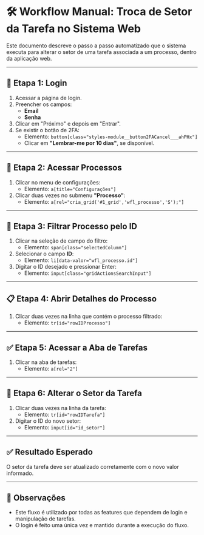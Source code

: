 # 🛠️ Workflow Manual: Troca de Setor da Tarefa no Sistema Web

Este documento descreve o passo a passo automatizado que o sistema executa para alterar o setor de uma tarefa associada a um processo, dentro da aplicação web.

---

## 🔐 Etapa 1: Login

1. Acessar a página de login.
2. Preencher os campos:
   - **Email**
   - **Senha**
3. Clicar em "Próximo" e depois em "Entrar".
4. Se existir o botão de 2FA:
   - Elemento: `button[class="styles-module__button2FACancel___ahPHx"]`
   - Clicar em **"Lembrar-me por 10 dias"**, se disponível.

---

## 📂 Etapa 2: Acessar Processos

1. Clicar no menu de configurações:
   - Elemento: `a[title="Configurações"]`
2. Clicar duas vezes no submenu **"Processo"**:
   - Elemento: `a[rel="cria_grid('#1_grid','wfl_processo','S');"]`

---

## 🔎 Etapa 3: Filtrar Processo pelo ID

1. Clicar na seleção de campo do filtro:
   - Elemento: `span[class="selectedColumn"]`
2. Selecionar o campo **ID**:
   - Elemento: `li[data-valor="wfl_processo.id"]`
3. Digitar o ID desejado e pressionar Enter:
   - Elemento: `input[class="gridActionsSearchInput"]`

---

## 📋 Etapa 4: Abrir Detalhes do Processo

1. Clicar duas vezes na linha que contém o processo filtrado:
   - Elemento: `tr[id="rowIDProcesso"]`

---

## ✅ Etapa 5: Acessar a Aba de Tarefas

1. Clicar na aba de tarefas:
   - Elemento: `a[rel="2"]`

---

## 📝 Etapa 6: Alterar o Setor da Tarefa

1. Clicar duas vezes na linha da tarefa:
   - Elemento: `tr[id="rowIDTarefa"]`
2. Digitar o ID do novo setor:
   - Elemento: `input[id="id_setor"]`

---

## ✅ Resultado Esperado

O setor da tarefa deve ser atualizado corretamente com o novo valor informado.

---

## 📌 Observações

- Este fluxo é utilizado por todas as features que dependem de login e manipulação de tarefas.
- O login é feito uma única vez e mantido durante a execução do fluxo.
